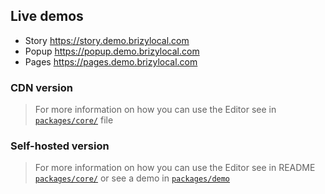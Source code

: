 ## Live demos
- Story https://story.demo.brizylocal.com
- Popup https://popup.demo.brizylocal.com
- Pages https://pages.demo.brizylocal.com

### CDN version

> For more information on how you can use the Editor see in  [`packages/core/`](https://github.com/EasyBrizy/Brizy-Local/blob/master/packages/core/docs/cdn.MD) file

### Self-hosted version

> For more information on how you can use the Editor see in README [`packages/core/`](https://github.com/EasyBrizy/Brizy-Local/blob/master/packages/core/docs/self-hosted.MD) or see a demo in [`packages/demo`](https://github.com/EasyBrizy/Brizy-Local/blob/master/packages/demo/README.MD)
